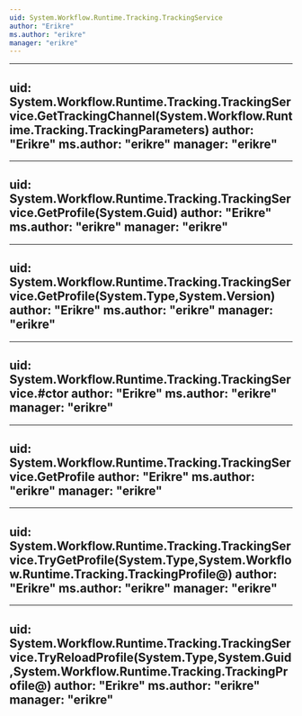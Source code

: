 ```yaml
---
uid: System.Workflow.Runtime.Tracking.TrackingService
author: "Erikre"
ms.author: "erikre"
manager: "erikre"
---
```


---
uid: System.Workflow.Runtime.Tracking.TrackingService.GetTrackingChannel(System.Workflow.Runtime.Tracking.TrackingParameters)
author: "Erikre"
ms.author: "erikre"
manager: "erikre"
---

---
uid: System.Workflow.Runtime.Tracking.TrackingService.GetProfile(System.Guid)
author: "Erikre"
ms.author: "erikre"
manager: "erikre"
---

---
uid: System.Workflow.Runtime.Tracking.TrackingService.GetProfile(System.Type,System.Version)
author: "Erikre"
ms.author: "erikre"
manager: "erikre"
---

---
uid: System.Workflow.Runtime.Tracking.TrackingService.#ctor
author: "Erikre"
ms.author: "erikre"
manager: "erikre"
---

---
uid: System.Workflow.Runtime.Tracking.TrackingService.GetProfile
author: "Erikre"
ms.author: "erikre"
manager: "erikre"
---

---
uid: System.Workflow.Runtime.Tracking.TrackingService.TryGetProfile(System.Type,System.Workflow.Runtime.Tracking.TrackingProfile@)
author: "Erikre"
ms.author: "erikre"
manager: "erikre"
---

---
uid: System.Workflow.Runtime.Tracking.TrackingService.TryReloadProfile(System.Type,System.Guid,System.Workflow.Runtime.Tracking.TrackingProfile@)
author: "Erikre"
ms.author: "erikre"
manager: "erikre"
---
